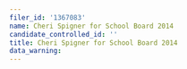 ```yaml
---
filer_id: '1367083'
name: Cheri Spigner for School Board 2014
candidate_controlled_id: ''
title: Cheri Spigner for School Board 2014
data_warning: 
---
```

